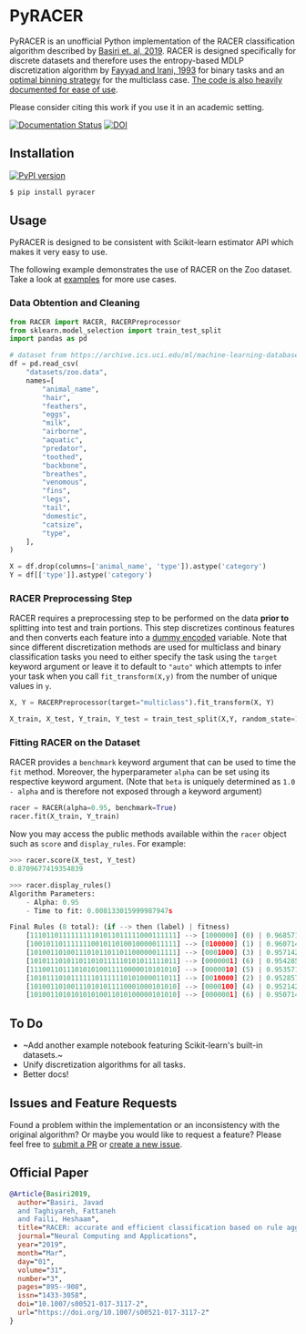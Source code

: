 # PyRACER

PyRACER is an unofficial Python implementation of the RACER classification algorithm described by [Basiri et. al, 2019](https://link.springer.com/article/10.1007/s00521-017-3117-2).
RACER is designed specifically for discrete datasets and therefore uses the entropy-based MDLP discretization algorithm by [Fayyad and Irani, 1993](http://web.donga.ac.kr/kjunwoo/files/Multi%20interval%20discretization%20of%20continuous%20valued%20attributes%20for%20classification%20learning.pdf) for binary tasks and an [optimal binning strategy](https://arxiv.org/abs/2001.08025) for the multiclass case. [The code is also heavily documented for ease of use](https://pyracer.readthedocs.io/en/latest/).

Please consider citing this work if you use it in an academic setting.

[![Documentation Status](https://readthedocs.org/projects/pyracer/badge/?version=latest)](https://pyracer.readthedocs.io/en/latest/?badge=latest) [![DOI](https://zenodo.org/badge/656323287.svg)](https://zenodo.org/badge/latestdoi/656323287)

## Installation
[![PyPI version](https://badge.fury.io/py/pyracer.svg)](https://badge.fury.io/py/pyracer)
```bash
$ pip install pyracer
```

## Usage
PyRACER is designed to be consistent with Scikit-learn estimator API which makes it very easy to use.


The following example demonstrates the use of RACER on the Zoo dataset. Take a look at [examples](https://github.com/Adversarian/RACER/tree/main/examples) for more use cases.
### Data Obtention and Cleaning
```python
from RACER import RACER, RACERPreprocessor
from sklearn.model_selection import train_test_split
import pandas as pd

# dataset from https://archive.ics.uci.edu/ml/machine-learning-databases/zoo/
df = pd.read_csv(
    "datasets/zoo.data",
    names=[
        "animal_name",
        "hair",
        "feathers",
        "eggs",
        "milk",
        "airborne",
        "aquatic",
        "predator",
        "toothed",
        "backbone",
        "breathes",
        "venomous",
        "fins",
        "legs",
        "tail",
        "domestic",
        "catsize",
        "type",
    ],
)

X = df.drop(columns=['animal_name', 'type']).astype('category')
Y = df[['type']].astype('category')
```

### RACER Preprocessing Step
RACER requires a preprocessing step to be performed on the data **prior to** splitting into test and train portions. This step discretizes continous features and then converts each feature into a [dummy encoded](https://datascience.stackexchange.com/questions/98172/what-is-the-difference-between-one-hot-and-dummy-encoding) variable. Note that since different discretization methods are used for multiclass and binary classification tasks you need to either specify the task using the `target` keyword argument or leave it to default to `"auto"` which attempts to infer your task when you call `fit_transform(X,y)` from the number of unique values in `y`.
```python
X, Y = RACERPreprocessor(target="multiclass").fit_transform(X, Y)

X_train, X_test, Y_train, Y_test = train_test_split(X,Y, random_state=1, test_size=0.3)
```

### Fitting RACER on the Dataset
RACER provides a `benchmark` keyword argument that can be used to time the `fit` method. Moreover, the hyperparameter `alpha` can be set using its respective keyword argument. (Note that `beta` is uniquely determined as `1.0 - alpha` and is therefore not exposed through a keyword argument)
```python
racer = RACER(alpha=0.95, benchmark=True)
racer.fit(X_train, Y_train)
```

Now you may access the public methods available within the `racer` object such as `score` and `display_rules`. For example:
```python
>>> racer.score(X_test, Y_test)
0.8709677419354839

>>> racer.display_rules()
Algorithm Parameters:
	- Alpha: 0.95
	- Time to fit: 0.008133015999987947s

Final Rules (8 total): (if --> then (label) | fitness)
	[111011011111111101011011111000111111] --> [1000000] (0) | 0.9685714285714285
	[100101101111111001011010010000011111] --> [0100000] (1) | 0.9607142857142856
	[101001101001110101101101100000011111] --> [0001000] (3) | 0.9571428571428571
	[101011101011011010111110101011111011] --> [0000001] (6) | 0.9542857142857143
	[111001101110101010011110000010101010] --> [0000010] (5) | 0.9535714285714285
	[101011101011111101111110101000011011] --> [0010000] (2) | 0.9528571428571428
	[101001101001110101011110001000101010] --> [0000100] (4) | 0.9521428571428571
	[101001101010101010011010100000101010] --> [0000001] (6) | 0.9507142857142856
```
## To Do
- ~Add another example notebook featuring Scikit-learn's built-in datasets.~
- Unify discretization algorithms for all tasks.
- Better docs!

## Issues and Feature Requests
Found a problem within the implementation or an inconsistency with the original algorithm? Or maybe you would like to request a feature? Please feel free to [submit a PR](https://github.com/Adversarian/RACER/pulls) or [create a new issue](https://github.com/Adversarian/RACER/issues).

## Official Paper
```bibtex
@Article{Basiri2019,
  author="Basiri, Javad
  and Taghiyareh, Fattaneh
  and Faili, Heshaam",
  title="RACER: accurate and efficient classification based on rule aggregation approach",
  journal="Neural Computing and Applications",
  year="2019",
  month="Mar",
  day="01",
  volume="31",
  number="3",
  pages="895--908",
  issn="1433-3058",
  doi="10.1007/s00521-017-3117-2",
  url="https://doi.org/10.1007/s00521-017-3117-2"
}
```
